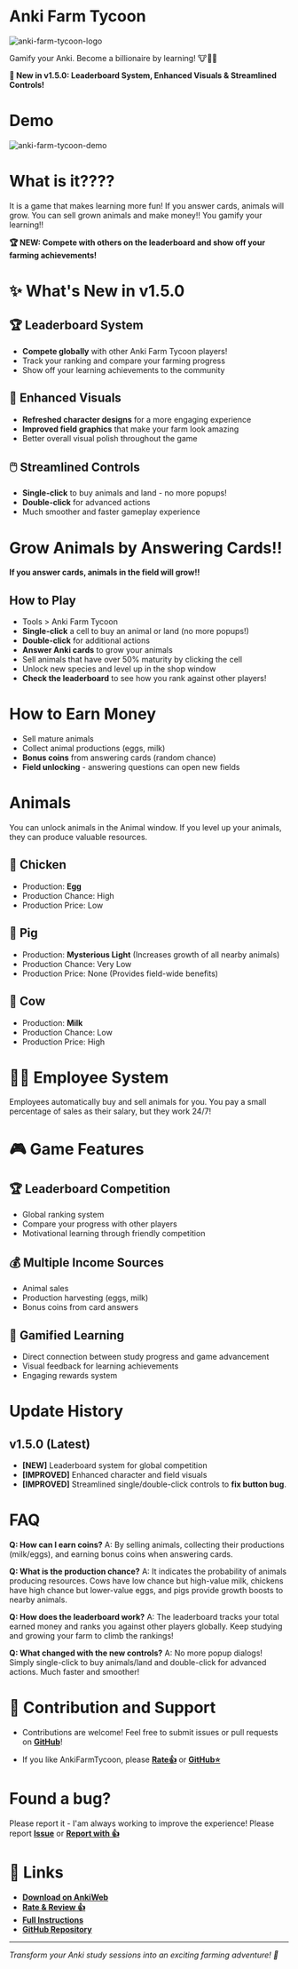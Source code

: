 # Anki Farm Tycoon

![anki-farm-tycoon-logo](https://github.com/user-attachments/assets/868a0f03-4178-45ec-91e3-4ce4c99c8caf)

Gamify your Anki. Become a billionaire by learning! 🐮🐔🐷

**🎉 New in v1.5.0: Leaderboard System, Enhanced Visuals & Streamlined Controls!**

# Demo

![anki-farm-tycoon-demo](https://github.com/user-attachments/assets/876c5d14-fb48-4797-abad-fa1447ff6db3)

# What is it????

It is a game that makes learning more fun!
If you answer cards, animals will grow.
You can sell grown animals and make money!!
You gamify your learning!!

**🏆 NEW: Compete with others on the leaderboard and show off your farming achievements!**

# ✨ What's New in v1.5.0

## 🏆 Leaderboard System

- **Compete globally** with other Anki Farm Tycoon players!
- Track your ranking and compare your farming progress
- Show off your learning achievements to the community

## 🎨 Enhanced Visuals

- **Refreshed character designs** for a more engaging experience
- **Improved field graphics** that make your farm look amazing
- Better overall visual polish throughout the game

## 🖱️ Streamlined Controls

- **Single-click** to buy animals and land - no more popups!
- **Double-click** for advanced actions
- Much smoother and faster gameplay experience

# Grow Animals by Answering Cards!!

**If you answer cards, animals in the field will grow!!**

## How to Play

- Tools > Anki Farm Tycoon
- **Single-click** a cell to buy an animal or land (no more popups!)
- **Double-click** for additional actions
- **Answer Anki cards** to grow your animals
- Sell animals that have over 50% maturity by clicking the cell
- Unlock new species and level up in the shop window
- **Check the leaderboard** to see how you rank against other players!

# How to Earn Money

- Sell mature animals
- Collect animal productions (eggs, milk)
- **Bonus coins** from answering cards (random chance)
- **Field unlocking** - answering questions can open new fields

# Animals

You can unlock animals in the Animal window.
If you level up your animals, they can produce valuable resources.

## 🐔 Chicken

- Production: **Egg**
- Production Chance: High
- Production Price: Low

## 🐷 Pig

- Production: **Mysterious Light** (Increases growth of all nearby animals)
- Production Chance: Very Low
- Production Price: None (Provides field-wide benefits)

## 🐄 Cow

- Production: **Milk**
- Production Chance: Low
- Production Price: High

# 👨‍💼 Employee System

Employees automatically buy and sell animals for you.
You pay a small percentage of sales as their salary, but they work 24/7!

# 🎮 Game Features

## 🏆 Leaderboard Competition

- Global ranking system
- Compare your progress with other players
- Motivational learning through friendly competition

## 💰 Multiple Income Sources

- Animal sales
- Production harvesting (eggs, milk)
- Bonus coins from card answers

## 🎯 Gamified Learning

- Direct connection between study progress and game advancement
- Visual feedback for learning achievements
- Engaging rewards system

# Update History

## v1.5.0 (Latest)

- **[NEW]** Leaderboard system for global competition
- **[IMPROVED]** Enhanced character and field visuals
- **[IMPROVED]** Streamlined single/double-click controls to **fix button bug**.

# FAQ

**Q: How can I earn coins?**
A: By selling animals, collecting their productions (milk/eggs), and earning bonus coins when answering cards.

**Q: What is the production chance?**
A: It indicates the probability of animals producing resources. Cows have low chance but high-value milk, chickens have high chance but lower-value eggs, and pigs provide growth boosts to nearby animals.

**Q: How does the leaderboard work?**
A: The leaderboard tracks your total earned money and ranks you against other players globally. Keep studying and growing your farm to climb the rankings!

**Q: What changed with the new controls?**
A: No more popup dialogs! Simply single-click to buy animals/land and double-click for advanced actions. Much faster and smoother!

# 🤝 Contribution and Support

- Contributions are welcome! Feel free to submit issues or pull requests on **[GitHub](https://github.com/omuomuMG/Anki-Farm-Tycoon)**!

- If you like AnkiFarmTycoon, please **[Rate👍](https://ankiweb.net/shared/review/20342773)** or **[GitHub⭐️](https://github.com/omuomuMG/Anki-Farm-Tycoon)**

# **Found a bug?**

Please report it - I'am always working to improve the experience!
Please report
**[Issue](https://github.com/omuomuMG/Anki-Farm-Tycoon/issues/new)**
or
**[Report with 👍](https://ankiweb.net/shared/review/20342773)**

# 🔗 Links

- **[Download on AnkiWeb](https://ankiweb.net/shared/info/20342773)**
- **[Rate & Review 👍](https://ankiweb.net/shared/review/20342773)**
- **[Full Instructions](https://github.com/omuomuMG/Anki-Farm-Tycoon/blob/master/Instruction.md)**
- **[GitHub Repository](https://github.com/omuomuMG/Anki-Farm-Tycoon)**

---

_Transform your Anki study sessions into an exciting farming adventure! 🌱_
